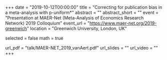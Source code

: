 +++
date = "2019-10-12T00:00:00"
title = "Correcting for publication bias in a meta-analysis with p-uniform*"
abstract = ""
abstract_short = ""
event = "Presentation at MAER-Net (Meta-Analysis of Economics Research Network) 2019 Colloquium"
event_url = "https://www.maer-net.org/2019-greenwich"
location = "Greenwich University, London, UK"

selected = false
math = true

url_pdf = "talk/MAER-NET_2019_vanAert.pdf"
url_slides = ""
url_video = ""
+++